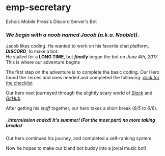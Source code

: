 # emp-secretary
Echoic Mobile Press's Discord Server's Bot

### _We begin with a noob named Jacob (a.k.a. Nooblet)._
Jacob likes coding. He wanted to work on his favorite chat platform, ***DISCORD***, to make a bot.  
He stalled for a **LONG TIME**, but ***finally*** began the bot on *June 4th, 2017*. This is where our adventure begins

The first step on the adventure is to complete the basic coding. Our Hero found the zeroes and ones needed and completed the following: [click for the checklist][basic stuff image]

Our hero next journeyed through the slightly scary world of [*Slack*][slack link] and [*GitHub*][github link].

After getting his *stuff* together, our hero takes a short break (_6/5 to 6/6_).

##### _Intermission ended! It's summer! (For the most part) no more taking breaks!

Our hero continued his journey, and completed a self-ranking system.

Now he hopes to make our bland bot buddy into a jovial music bot!

[basic stuff image]: http://imgur.com/HO4TbFI
[github link]: https://github.com/fanjamer/emp-secretary
[slack link]: https://join.slack.com/echoicbot/shared_invite/MTkzODAxNjEyMzkwLTE0OTY2OTQ2NTItMDI5MDc3ZmRmOQ
